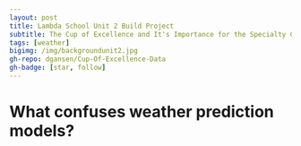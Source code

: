 ```yaml
---
layout: post
title: Lambda School Unit 2 Build Project
subtitle: The Cup of Excellence and It's Importance for the Specialty Coffee Industry
tags: [weather]
bigimg: /img/backgroundunit2.jpg
gh-repo: dgansen/Cup-Of-Excellence-Data
gh-badge: [star, follow]
---
```


# What confuses weather prediction models?
